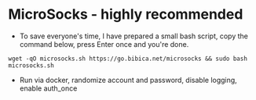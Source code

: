 MicroSocks - highly recommended
===========================================================

- To save everyone's time, I have prepared a small bash script, copy the command below, press Enter once and you're done.

```
wget -qO microsocks.sh https://go.bibica.net/microsocks && sudo bash microsocks.sh

```

- Run via docker, randomize account and password, disable logging, enable auth_once
